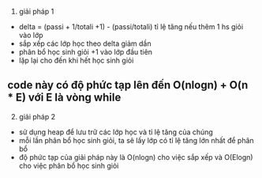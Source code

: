1. giải pháp 1
  - delta = (passi + 1/totali +1) - (passi/totali) tỉ lệ tăng nếu thêm 1 hs giỏi vào lớp
  - sắp xếp các lớp học theo delta giảm dần
  - phân bổ học sinh giỏi +1 vào lớp đầu tiên
  - lặp lại cho đến khi hết học sinh giỏi
## code này có độ phức tạp lên đến O(nlogn) + O(n * E) với E là vòng while

2. giải pháp 2
- sử dụng heap để lưu trữ các lớp học và tỉ lệ tăng của chúng
- mỗi lần phân bổ học sinh giỏi, ta sẽ lấy lớp có tỉ lệ tăng lớn nhất để phân bổ
- độ phức tạp của giải pháp này là O(nlogn) cho việc sắp xếp và O(Elogn) cho việc phân bổ học sinh giỏi
